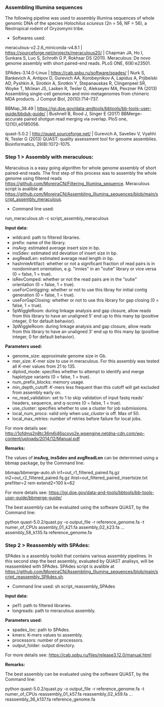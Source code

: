 ### Assembling Illumina sequences

The following pipeline was used to assembly Illumina sequences of whole genomic DNA of the species *Holochilus sciureus* (2n = 56, NF = 56), a Neotropical rodent of Oryzomyini tribe.

- Softwares used:

meraculous-v2.2.6_miniconda-v4.8.1 | https://sourceforge.net/projects/meraculous20/ | Chapman JA, Ho I, Sunkara S, Luo S, Schroth G P, Rokhsar DS (2011). Meraculous: De novo genome assembly with short paired-end reads. PLoS ONE, 6(8):e23501.

SPAdes-3.14.0-Linux | https://cab.spbu.ru/software/spades/ | Nurk S, Bankevich A, Antipov D, Gurevich AA, Korobeynikov A, Lapidus A, Prjibelski AD, Pyshkin A, Sirotkin A, Sirotkin Y, Stepanauskas R, Clingenpeel SR, Woyke T, Mclean JS, Lasken R, Tesler G, Alekseyev MA, Pevzner PA (2013) Assembling single-cell genomes and mini-metagenomes from chimeric MDA products. J Comput Biol, 20(10):714–737.

BBMap_38.49 | https://jgi.doe.gov/data-andtools/bbtools/bb-tools-user-guide/bbduk-guide/ | Bushnell B, Rood J, Singer E (2017) BBMerge–accurate paired shotgun read merging via overlap. PloS one, 12(10),e0185056.

quast-5.0.2 | http://quast.sourceforge.net/ | Gurevich A, Saveliev V, Vyahhi N, Tesler G (2013) QUAST: quality assessment tool for genome assemblies. Bioinformatics, 29(8):1072–1075.

### Step 1 > Assembly with meraculous:

Meraculous is a easy going algorithm for whole genome assembly of short paired-end reads. The first step of this process was to assembly the whole genome using filtered reads https://github.com/MoreiraCN/Filtering_Illumina_sequence. Meraculous script is avalible at https://github.com/MoreiraCN/Assembling_Illumina_sequences/blob/main/script_assembly_meraculous.

- Command line used:

run_meraculous.sh -c script_assembly_meraculous

**Input data:**

- wildcard: path to filtered libraries.
- prefix: name of the library.
- insAvg: estimated average insert size in bp.
- insSdev: estimated std deviation of insert size in bp.
- avgReadLen: estimated average read length in bp.
- hasInnieArtifact: whether or not a significant fraction of read pairs is in nondominant orientation, e.g. "innies" in an "outie" library or vice versa (0 = false, 1 = true).
- isRevComped: whether or not the read pairs are in the "outie" orientation (0 = false, 1 = true).
- useForContigging: whether or not to use this libray for initial contig generation (0 = false, 1 = true).
- useForGapClosing: whether or not to use this library for gap closing (0 = false, 1 = true).
- 5pWiggleRoom: during linkage analysis and gap closure, allow reads from this library to have an unaligned 5' end up to this many bp (positive integer, 0 for default behavior).
- 3pWiggleRoom: during linkage analysis and gap closure, allow reads from this library to have an unaligned 3' end up to this many bp (positive integer, 0 for default behavior).

**Parameters used:**

- genome_size: approximate genome size in Gb.
- mer_size: *K*-mer size to use in meraculous. For this assembly was tested all *K*-mer values from 21 to 135.
- diploid_mode: specifies whether to attempt to identify and merge haplotype variants (0 = false, 1 = true).
- num_prefix_blocks: memory usage.
- min_depth_cutoff: *K*-mers less frequent than this cutoff will get excluded from assembly early on.
- no_read_validation: set to 1 to skip validation of input fastq reads' headers, sequence, and q-scores (0 = false, 1 = true).
- use_cluster: specifies whether to use a cluster for job submissions.
- local_num_procs: valid only when *use_cluster* is off. Max of 50.
- local_max_retries: number of retries before failure for local jobs.

For more details see: http://1ofdmq2n8tc36m6i46scovo2e.wpengine.netdna-cdn.com/wp-content/uploads/2014/12/Manual.pdf

**Remarks:**

The values of **insAvg, insSdev and avgReadLen** can be determined using a bbmap package, by the Command line:

bbmap/bbmerge-auto.sh in1=out_r1_filtered_paired.fq.gz in2=out_r2_filtered_paired.fq.gz ihist=out_filtered_paired_insertsize.txt prefilter=2 rem extend2=100 k=62

For more details see: https://jgi.doe.gov/data-and-tools/bbtools/bb-tools-user-guide/bbmerge-guide/

The best assembly can be evaluated using the software QUAST, by the Command line: 

python quast-5.0.2/quast.py -o output_file -r reference_genome.fa -t numer_of_CPUs assembly_01_k21.fa assembly_02_k23.fa ... assembly_58_k135.fa reference_genome.fa

### Step 2 > Reassembly with SPAdes:

SPAdes is a assembly toolkit that contains various assembly pipelines. In this second step the best assembly, evaluated by QUAST analisys, will be reassembled with SPAdes. SPAdes script is avalible at https://github.com/MoreiraCN/Assembling_Illumina_sequences/blob/main/script_reassembly_SPAdes.sh.

- Command line used: sh script_reassembly_SPAdes

**Input data:**

- pe11: path to filtered libraries.
- longreads: path to meraculous assembly.

**Parameters used:**

- spades_loc: path to SPAdes.
- kmers: K-mers values to assembly.
- processors: number of processors.
- output_folder: output directory.

For more details see: https://cab.spbu.ru/files/release3.12.0/manual.html

**Remarks:**

The best assembly can be evaluated using the software QUAST, by the Command line: 

python quast-5.0.2/quast.py -o output_file -r reference_genome.fa -t numer_of_CPUs reassembly_01_k57.fa reassembly_02_k59.fa ... reassembly_36_k137.fa reference_genome.fa
